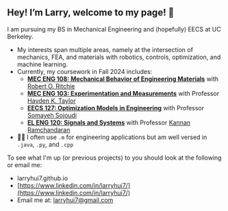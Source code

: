 ## Hey! I’m Larry, welcome to my page!  👋

I am pursuing my BS in Mechanical Engineering and (hopefully) EECS at UC Berkeley.
- My interests span multiple areas, namely at the intersection of mechanics, FEA, and materials with robotics, controls, optimization, and machine learning.
- Currently, my coursework in Fall 2024 includes:
  - **[MEC ENG 108: Mechanical Behavior of Engineering Materials](https://classes.berkeley.edu/content/2024-fall-meceng-108-001-lec-001)** with [Robert O. Ritchie](https://me.berkeley.edu/people/robert-o-ritchie/)
  - **[MEC ENG 103: Experimentation and Measurements](https://classes.berkeley.edu/content/2024-fall-meceng-103-001-lec-001)** with Professor [Hayden K. Taylor](https://me.berkeley.edu/people/hayden-taylor/)
  - **[EECS 127: Optimization Models in Engineering](https://classes.berkeley.edu/content/2024-fall-eecs-127-001-lec-001)** with Professor [Somayeh Sojoudi](https://people.eecs.berkeley.edu/~sojoudi/)
  - **[EL ENG 120: Signals and Systems](https://classes.berkeley.edu/content/2024-fall-eleng-120-001-lec-001)** with Professor [Kannan Ramchandaran](https://people.eecs.berkeley.edu/~kannanr/)
- 👨‍💻 I often use `.m` for engineering applications but am well versed in `.java`, `.py`, and `.cpp`

To see what I'm up (or previous projects) to you should look at the following or email me:
- larryhui7.github.io
- [https://www.linkedin.com/in/larryhui7/](https://www.linkedin.com/in/larryhui7/)
- Email me at: [larryhui7@gmail.com](larryhui7@gmail.com)
